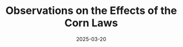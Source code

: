 ---
title: "Observations on the Effects of the Corn Laws"
# heading: Unenlightened
# description: Mao was a Chinese Leader
c: "maroon"
weight: 3
date: 2025-03-20
---